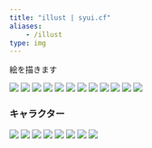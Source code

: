 ```yaml
---
title: "illust | syui.cf"
aliases:
    - /illust
type: img
---
```


絵を描きます

![](/img/min/yui_11.webp)
![](/img/min/yui_15.webp)
![](/img/min/yui_28.webp)
![](/img/min/yui_59.webp)
![](/img/min/yui_76.webp)
![](/img/min/yui_77.webp)
![](/img/min/yui_85.webp)
![](/img/min/yui_88.webp)
![](/img/min/yui_89.webp)
![](/img/min/yui_90.webp)
![](/img/min/yui_97.webp)
![](/img/min/yui_100.webp)

### キャラクター

![](/img/min/ai_01.webp)
![](/img/min/c_01.webp)
![](/img/min/c_02.webp)
![](/img/min/c_03.webp)
![](/img/min/c_04.webp)
![](/img/min/c_05.webp)
![](/img/min/c_06.webp)
![](/img/min/c_07.webp)

